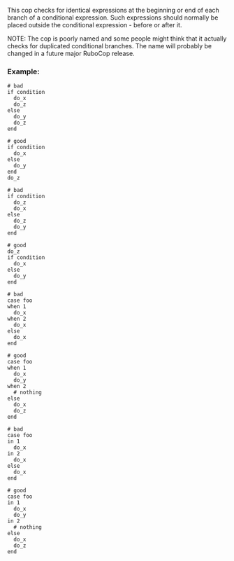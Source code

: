 This cop checks for identical expressions at the beginning or end of
each branch of a conditional expression. Such expressions should normally
be placed outside the conditional expression - before or after it.

NOTE: The cop is poorly named and some people might think that it actually
checks for duplicated conditional branches. The name will probably be changed
in a future major RuboCop release.

### Example:
    # bad
    if condition
      do_x
      do_z
    else
      do_y
      do_z
    end

    # good
    if condition
      do_x
    else
      do_y
    end
    do_z

    # bad
    if condition
      do_z
      do_x
    else
      do_z
      do_y
    end

    # good
    do_z
    if condition
      do_x
    else
      do_y
    end

    # bad
    case foo
    when 1
      do_x
    when 2
      do_x
    else
      do_x
    end

    # good
    case foo
    when 1
      do_x
      do_y
    when 2
      # nothing
    else
      do_x
      do_z
    end

    # bad
    case foo
    in 1
      do_x
    in 2
      do_x
    else
      do_x
    end

    # good
    case foo
    in 1
      do_x
      do_y
    in 2
      # nothing
    else
      do_x
      do_z
    end